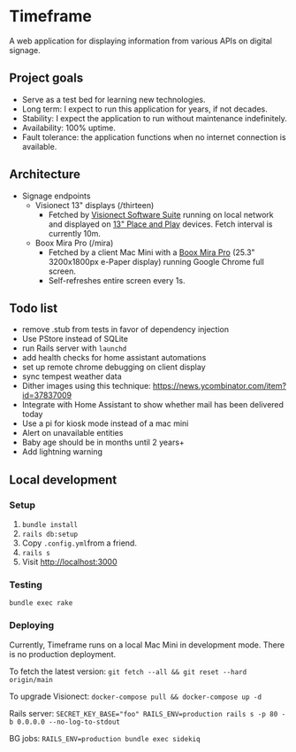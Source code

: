 # Timeframe

A web application for displaying information from various APIs on digital signage.

## Project goals

- Serve as a test bed for learning new technologies.
- Long term: I expect to run this application for years, if not decades.
- Stability: I expect the application to run without maintenance indefinitely.
- Availability: 100% uptime.
- Fault tolerance: the application functions when no internet connection is available.

## Architecture

- Signage endpoints
    - Visionect 13" displays (/thirteen)
        - Fetched by [Visionect Software Suite](https://docs.visionect.com/VisionectSoftwareSuite/index.html) running on local network and displayed on [13" Place and Play](https://www.visionect.com/shop/place-play-13/) devices. Fetch interval is currently 10m.
    - Boox Mira Pro (/mira)
        - Fetched by a client Mac Mini with a [Boox Mira Pro](https://shop.boox.com/products/mira) (25.3" 3200x1800px e-Paper display) running Google Chrome full screen.
        - Self-refreshes entire screen every 1s.

## Todo list

- remove .stub from tests in favor of dependency injection
- Use PStore instead of SQLite
- run Rails server with `launchd`
- add health checks for home assistant automations
- set up remote chrome debugging on client display
- sync tempest weather data
- Dither images using this technique: https://news.ycombinator.com/item?id=37837009
- Integrate with Home Assistant to show whether mail has been delivered today
- Use a pi for kiosk mode instead of a mac mini
- Alert on unavailable entities
- Baby age should be in months until 2 years+
- Add lightning warning

## Local development

### Setup

1) `bundle install`
2) `rails db:setup`
3) Copy `.config.yml`from a friend.
4) `rails s`
5) Visit [http://localhost:3000](http://localhost:3000)

### Testing

`bundle exec rake`

### Deploying

Currently, Timeframe runs on a local Mac Mini in development mode. There is no production deployment.

To fetch the latest version: `git fetch --all && git reset --hard origin/main`

To upgrade Visionect: `docker-compose pull && docker-compose up -d`

Rails server: `SECRET_KEY_BASE="foo" RAILS_ENV=production rails s -p 80 -b 0.0.0.0 --no-log-to-stdout`

BG jobs: `RAILS_ENV=production bundle exec sidekiq`
